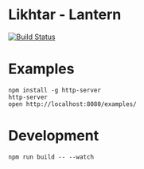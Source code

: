 # Likhtar - Lantern

[![Build Status](https://github.com/yurikoval/likhtar/workflows/Test/badge.svg)](https://github.com/yurikoval/likhtar/actions?query=workflow%3ATest)

# Examples

```
npm install -g http-server
http-server
open http://localhost:8080/examples/
```

# Development

`npm run build -- --watch`
